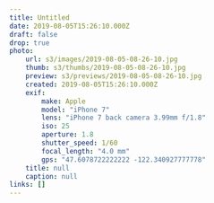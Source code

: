 ```yaml
---
title: Untitled
date: 2019-08-05T15:26:10.000Z
draft: false
drop: true
photo:
    url: s3/images/2019-08-05-08-26-10.jpg
    thumb: s3/thumbs/2019-08-05-08-26-10.jpg
    preview: s3/previews/2019-08-05-08-26-10.jpg
    created: 2019-08-05T15:26:10.000Z
    exif:
        make: Apple
        model: "iPhone 7"
        lens: "iPhone 7 back camera 3.99mm f/1.8"
        iso: 25
        aperture: 1.8
        shutter_speed: 1/60
        focal_length: "4.0 mm"
        gps: "47.6078722222222 -122.340927777778"
    title: null
    caption: null
links: []
---
```

